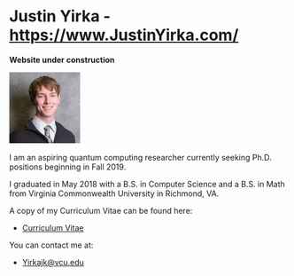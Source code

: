 # Justin Yirka - https://www.JustinYirka.com/

**Website under construction**

<img src="./Headshot1.jpg" width="128">

I am an aspiring quantum computing researcher currently seeking Ph.D. positions beginning in Fall 2019.

I graduated in May 2018 with a B.S. in Computer Science and a B.S. in Math from Virginia Commonwealth University in Richmond, VA.

A copy of my Curriculum Vitae can be found here:
  * [Curriculum Vitae](./CV_JYirka.pdf)

You can contact me at:
  * Yirkajk@vcu.edu
